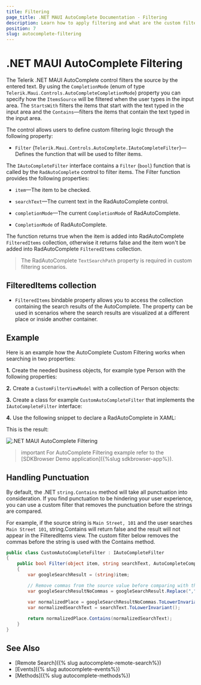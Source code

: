 ```yaml
---
title: Filtering
page_title: .NET MAUI AutoComplete Documentation - Filtering
description: Learn how to apply filtering and what are the custom filtering options in the Telerik UI for .NET MAUI AutoComplete control. 
position: 7
slug: autocomplete-filtering
---
```


# .NET MAUI AutoComplete Filtering 

The Telerik .NET MAUI AutoComplete control filters the source by the entered text. By using the `CompletionMode` (enum of type `Telerik.Maui.Controls.AutoCompleteCompletionMode`) property you can specify how the `ItemsSource` will be filtered when the user types in the input area. The `StartsWith` filters the items that start with the text typed in the input area and the `Contains`&mdash;filters the items that contain the text typed in the input area.

The control allows users to define custom filtering logic through the following property:

* `Filter` (`Telerik.Maui.Controls.AutoComplete.IAutoCompleteFilter`)&mdash;Defines the function that will be used to filter items. 

The `IAutoCompleteFilter` interface contains a `Filter` (`bool`) function that is called by the `RadAutoComplete` control to filter items. The Filter function provides the following properties:

* `item`&mdash;The item to be checked.
* `searchText`&mdash;The current text in the RadAutoComplete control.
* `completionMode`&mdash;The current `CompletionMode` of RadAutoComplete.

* `CompletionMode` of RadAutoComplete.

The function returns true when the item is added into RadAutoComplete `FilteredItems` collection, otherwise it returns false and the item won't be added into RadAutoComplete `FilteredItems` collection.

>The RadAutoComplete `TextSearchPath` property is required in custom filtering scenarios.

## FilteredItems collection

* `FilteredItems` bindable property allows you to access the collection containing the search results of the AutoComplete. The property can be used in scenarios where the search results are visualized at a different place or inside another container.

## Example

Here is an example how the AutoComplete Custom Filtering works when searching in two properties:

**1.** Create the needed business objects, for example type Person with the following properties:

<snippet id='autocomplete-person-businessobject'/>

**2.** Create a `CustomFilterViewModel` with a collection of Person objects:

<snippet id='autocomplete-filering-viewmodel'/>

**3.** Create a class for example `CustomAutoCompleteFilter` that implements the `IAutoCompleteFilter` interface:

<snippet id='autocomplete-filtering-class'/>

**4.** Use the following snippet to declare a RadAutoComplete in XAML:

<snippet id='autocomplete-customfiltering'/>

This is the result:

![.NET MAUI AutoComplete Filtering](images/autocomplete-filtering.png "AutoComplete Filtering")

>important For AutoComplete Filtering example refer to the [SDKBrowser Demo application]({%slug sdkbrowser-app%}).

## Handling Punctuation

By default, the .NET `string.Contains` method will take all punctuation into consideration. If you find punctuation to be hindering your user experience, you can use a custom filter that removes the punctuation before the strings are compared. 

For example, if the source string is `Main Street, 101` and the user searches `Main Street 101`, string.Contains will return false and the result will not appear in the FilteredItems view. The custom filter below removes the commas before the string is used with the Contains method.

```C#
public class CustomAutoCompleteFilter : IAutoCompleteFilter
{
    public bool Filter(object item, string searchText, AutoCompleteCompletionMode completionMode)
    {
        var googleSearchResult = (string)item;

        // Remove commas from the source value before comparing with the search term
        var googleSearchResultNoCommas = googleSearchResult.Replace(",", "");

        var normalizedPlace = googleSearchResultNoCommas.ToLowerInvariant();
        var normalizedSearchText = searchText.ToLowerInvariant();
        
        return normalizedPlace.Contains(normalizedSearchText);
    }
}
```

## See Also

- [Remote Search]({% slug autocomplete-remote-search%})
- [Events]({% slug autocomplete-events%})
- [Methods]({% slug autocomplete-methods%})
